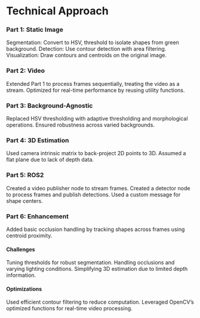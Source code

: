 # Technical Approach
### Part 1: Static Image

Segmentation: Convert to HSV, threshold to isolate shapes from green background.
Detection: Use contour detection with area filtering.
Visualization: Draw contours and centroids on the original image.

### Part 2: Video

Extended Part 1 to process frames sequentially, treating the video as a stream.
Optimized for real-time performance by reusing utility functions.

### Part 3: Background-Agnostic

Replaced HSV thresholding with adaptive thresholding and morphological operations.
Ensured robustness across varied backgrounds.

### Part 4: 3D Estimation

Used camera intrinsic matrix to back-project 2D points to 3D.
Assumed a flat plane due to lack of depth data.

### Part 5: ROS2

Created a video publisher node to stream frames.
Created a detector node to process frames and publish detections.
Used a custom message for shape centers.

### Part 6: Enhancement

Added basic occlusion handling by tracking shapes across frames using centroid proximity.

#### Challenges

Tuning thresholds for robust segmentation.
Handling occlusions and varying lighting conditions.
Simplifying 3D estimation due to limited depth information.

#### Optimizations

Used efficient contour filtering to reduce computation.
Leveraged OpenCV’s optimized functions for real-time video processing.
